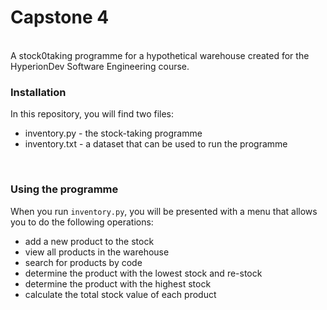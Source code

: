 # Capstone 4
<br>
A stock0taking programme for a hypothetical warehouse created for the HyperionDev Software Engineering course.
<br>

### Installation
In this repository, you will find two files:
<br>
* inventory.py - the stock-taking programme
* inventory.txt - a dataset that can be used to run the programme
<br>

### Using the programme
When you run `inventory.py`, you will be presented with a menu that allows you to do the following operations:
<br>
* add a new product to the stock
* view all products in the warehouse
* search for products by code
* determine the product with the lowest stock and re-stock
* determine the product with the highest stock
* calculate the total stock value of each product
